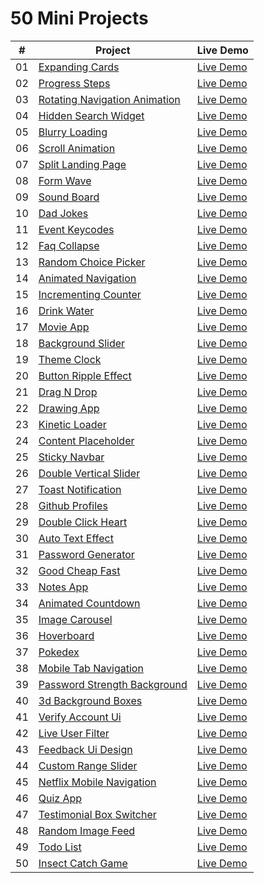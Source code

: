 # 50 Mini Projects

|  #  | Project                                                                                                                     | Live Demo                                                                         |
| :-: | --------------------------------------------------------------------------------------------------------------------------- | --------------------------------------------------------------------------------- |
| 01  | [Expanding Cards](https://github.com/cevdetardaharan/50projects/tree/master/expanding-cards)                             | [Live Demo](https://cevdet.me/50projects/expanding-cards/)               |
| 02  | [Progress Steps](https://github.com/cevdetardaharan/50projects/tree/master/progress-steps)                               | [Live Demo](https://cevdet.me/50projects/progress-steps/)                |
| 03  | [Rotating Navigation Animation](https://github.com/cevdetardaharan/50projects/tree/master/rotating-nav-animation)                       | [Live Demo](https://cevdet.me/50projects/rotating-navigation-animation/) |
| 04  | [Hidden Search Widget](https://github.com/cevdetardaharan/50projects/tree/master/hidden-search)                          | [Live Demo](https://cevdet.me/50projects/hidden-search-widget/)          |
| 05  | [Blurry Loading](https://github.com/cevdetardaharan/50projects/tree/master/blurry-loading)                               | [Live Demo](https://cevdet.me/50projects/blurry-loading/)                |
| 06  | [Scroll Animation](https://github.com/cevdetardaharan/50projects/tree/master/scroll-animation)                           | [Live Demo](https://cevdet.me/50projects/scroll-animation/)              |
| 07  | [Split Landing Page](https://github.com/cevdetardaharan/50projects/tree/master/split-landing-page)                       | [Live Demo](https://cevdet.me/50projects/split-landing-page/)            |
| 08  | [Form Wave](https://github.com/cevdetardaharan/50projects/tree/master/form-input-wave)                                         | [Live Demo](https://cevdet.me/50projects/form-wave/)                     |
| 09  | [Sound Board](https://github.com/cevdetardaharan/50projects/tree/master/sound-board)                                     | [Live Demo](https://cevdet.me/50projects/sound-board/)                   |
| 10  | [Dad Jokes](https://github.com/cevdetardaharan/50projects/tree/master/dad-jokes)                                         | [Live Demo](https://cevdet.me/50projects/dad-jokes/)                     |
| 11  | [Event Keycodes](https://github.com/cevdetardaharan/50projects/tree/master/event-keycodes)                               | [Live Demo](https://cevdet.me/50projects/event-keycodes/)                |
| 12  | [Faq Collapse](https://github.com/cevdetardaharan/50projects/tree/master/faq-collapse)                                   | [Live Demo](https://cevdet.me/50projects/faq-collapse/)                  |
| 13  | [Random Choice Picker](https://github.com/cevdetardaharan/50projects/tree/master/random-choice-picker)                   | [Live Demo](https://cevdet.me/50projects/random-choice-picker/)          |
| 14  | [Animated Navigation](https://github.com/cevdetardaharan/50projects/tree/master/animated-navigation)                     | [Live Demo](https://cevdet.me/50projects/animated-navigation/)           |
| 15  | [Incrementing Counter](https://github.com/cevdetardaharan/50projects/tree/master/incrementing-counter)                   | [Live Demo](https://cevdet.me/50projects/incrementing-counter/)          |
| 16  | [Drink Water](https://github.com/cevdetardaharan/50projects/tree/master/drink-water)                                     | [Live Demo](https://cevdet.me/50projects/drink-water/)                   |
| 17  | [Movie App](https://github.com/cevdetardaharan/50projects/tree/master/movie-app)                                         | [Live Demo](https://cevdet.me/50projects/movie-app/)                     |
| 18  | [Background Slider](https://github.com/cevdetardaharan/50projects/tree/master/background-slider)                         | [Live Demo](https://cevdet.me/50projects/background-slider/)             |
| 19  | [Theme Clock](https://github.com/cevdetardaharan/50projects/tree/master/clock)                                     | [Live Demo](https://cevdet.me/50projects/clock/)                   |
| 20  | [Button Ripple Effect](https://github.com/cevdetardaharan/50projects/tree/master/button-ripple-effect)                   | [Live Demo](https://cevdet.me/50projects/button-ripple-effect/)          |
| 21  | [Drag N Drop](https://github.com/cevdetardaharan/50projects/tree/master/drag-n-drop)                                     | [Live Demo](https://cevdet.me/50projects/drag-n-drop/)                   |
| 22  | [Drawing App](https://github.com/cevdetardaharan/50projects/tree/master/drawing-app)                                     | [Live Demo](https://cevdet.me/50projects/drawing-app/)                   |
| 23  | [Kinetic Loader](https://github.com/cevdetardaharan/50projects/tree/master/kinetic-loader)                               | [Live Demo](https://cevdet.me/50projects/kinetic-loader/)                |
| 24  | [Content Placeholder](https://github.com/cevdetardaharan/50projects/tree/master/content-placeholder)                     | [Live Demo](https://cevdet.me/50projects/content-placeholder/)           |
| 25  | [Sticky Navbar](https://github.com/cevdetardaharan/50projects/tree/master/sticky-navigation)                                 | [Live Demo](https://cevdet.me/50projects/sticky-navbar/)                 |
| 26  | [Double Vertical Slider](https://github.com/cevdetardaharan/50projects/tree/master/double-vertical-slider)               | [Live Demo](https://cevdet.me/50projects/double-vertical-slider/)        |
| 27  | [Toast Notification](https://github.com/cevdetardaharan/50projects/tree/master/toast-notification)                       | [Live Demo](https://cevdet.me/50projects/toast-notification/)            |
| 28  | [Github Profiles](https://github.com/cevdetardaharan/50projects/tree/master/github-profiles)                             | [Live Demo](https://cevdet.me/50projects/github-profiles/)               |
| 29  | [Double Click Heart](https://github.com/cevdetardaharan/50projects/tree/master/double-click-heart)                       | [Live Demo](https://cevdet.me/50projects/double-click-heart/)            |
| 30  | [Auto Text Effect](https://github.com/cevdetardaharan/50projects/tree/master/auto-text-effect)                           | [Live Demo](https://cevdet.me/50projects/auto-text-effect/)              |
| 31  | [Password Generator](https://github.com/cevdetardaharan/50projects/tree/master/password-generator)                       | [Live Demo](https://cevdet.me/50projects/password-generator/)            |
| 32  | [Good Cheap Fast](https://github.com/cevdetardaharan/50projects/tree/master/good-cheap-fast)                             | [Live Demo](https://cevdet.me/50projects/good-cheap-fast/)               |
| 33  | [Notes App](https://github.com/cevdetardaharan/50projects/tree/master/notes-app)                                         | [Live Demo](https://cevdet.me/50projects/notes-app/)                     |
| 34  | [Animated Countdown](https://github.com/cevdetardaharan/50projects/tree/master/animated-countdown)                       | [Live Demo](https://cevdet.me/50projects/animated-countdown/)            |
| 35  | [Image Carousel](https://github.com/cevdetardaharan/50projects/tree/master/image-carousel)                               | [Live Demo](https://cevdet.me/50projects/image-carousel/)                |
| 36  | [Hoverboard](https://github.com/cevdetardaharan/50projects/tree/master/hoverboard)                                       | [Live Demo](https://cevdet.me/50projects/hoverboard/)                    |
| 37  | [Pokedex](https://github.com/cevdetardaharan/50projects/tree/master/pokedex)                                             | [Live Demo](https://cevdet.me/50projects/pokedex/)                       |
| 38  | [Mobile Tab Navigation](https://github.com/cevdetardaharan/50projects/tree/master/mobile-tab-navigation)                 | [Live Demo](https://cevdet.me/50projects/mobile-tab-navigation/)         |
| 39  | [Password Strength Background](https://github.com/cevdetardaharan/50projects/tree/master/password-strength-background)   | [Live Demo](https://cevdet.me/50projects/password-strength-background/)  |
| 40  | [3d Background Boxes](https://github.com/cevdetardaharan/50projects/tree/master/3d-boxes-background)                     | [Live Demo](https://cevdet.me/50projects/3d-background-boxes/)           |
| 41  | [Verify Account Ui](https://github.com/cevdetardaharan/50projects/tree/master/verify-account-ui)                         | [Live Demo](https://cevdet.me/50projects/verify-account-ui/)             |
| 42  | [Live User Filter](https://github.com/cevdetardaharan/50projects/tree/master/live-user-filter)                           | [Live Demo](https://cevdet.me/50projects/live-user-filter/)              |
| 43  | [Feedback Ui Design](https://github.com/cevdetardaharan/50projects/tree/master/feedback-ui-design)                       | [Live Demo](https://cevdet.me/50projects/feedback-ui-design/)            |
| 44  | [Custom Range Slider](https://github.com/cevdetardaharan/50projects/tree/master/custom-range-slider)                     | [Live Demo](https://cevdet.me/50projects/custom-range-slider/)           |
| 45  | [Netflix Mobile Navigation](https://github.com/cevdetardaharan/50projects/tree/master/netflix-mobile-navigation)         | [Live Demo](https://cevdet.me/50projects/netflix-mobile-navigation/)     |
| 46  | [Quiz App](https://github.com/cevdetardaharan/50projects/tree/master/quiz-app)                                           | [Live Demo](https://cevdet.me/50projects/quiz-app/)                      |
| 47  | [Testimonial Box Switcher](https://github.com/cevdetardaharan/50projects/tree/master/testimonial-box-switcher)           | [Live Demo](https://cevdet.me/50projects/testimonial-box-switcher/)      |
| 48  | [Random Image Feed](https://github.com/cevdetardaharan/50projects/tree/master/random-image-generator)                         | [Live Demo](https://cevdet.me/50projects/random-image-feed/)             |
| 49  | [Todo List](https://github.com/cevdetardaharan/50projects/tree/master/todo-list)                                         | [Live Demo](https://cevdet.me/50projects/todo-list/)                     |
| 50  | [Insect Catch Game](https://github.com/cevdetardaharan/50projects/tree/master/insect-catch-game)                         | [Live Demo](https://cevdet.me/50projects/insect-catch-game/)             |